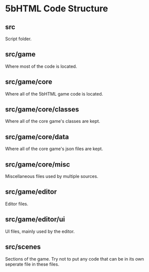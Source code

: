 # 5bHTML Code Structure

## src

Script folder.

## src/game

Where most of the code is located.

## src/game/core

Where all of the 5bHTML game code is located.

## src/game/core/classes

Where all of the core game's classes are kept.

## src/game/core/data

Where all of the core game's json files are kept.

## src/game/core/misc

Miscellaneous files used by multiple sources.

## src/game/editor

Editor files.

## src/game/editor/ui

UI files, mainly used by the editor.

## src/scenes

Sections of the game. Try not to put any code that can be in its own seperate file in these files.
